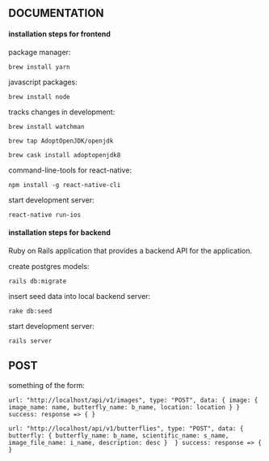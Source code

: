## DOCUMENTATION 

#### __installation steps for frontend__

package manager:
	
`brew install yarn`

javascript packages:
	
`brew install node`

tracks changes in development:
	
`brew install watchman`

`brew tap AdoptOpenJDK/openjdk`

`brew cask install adoptopenjdk8`

command-line-tools for react-native:
	
`npm install -g react-native-cli`

start development server:

`react-native run-ios`


#### __installation steps for backend__

Ruby on Rails application that provides a backend API for the application.

create postgres models:	

`rails db:migrate`

insert seed data into local backend server:

`rake db:seed`

start development server:

`rails server`

## POST

something of the form:

`
	url: "http://localhost/api/v1/images",
	type: "POST",
	data: { image: { image_name: name, butterfly_name: b_name, location: location }	}
	success: response => {
	}
`

`
	url: "http://localhost/api/v1/butterflies",
	type: "POST",
	data: { butterfly: { butterfly_name: b_name, scientific_name: s_name, image_file_name: i_name, description: desc }	}
	success: response => {
	}
`



